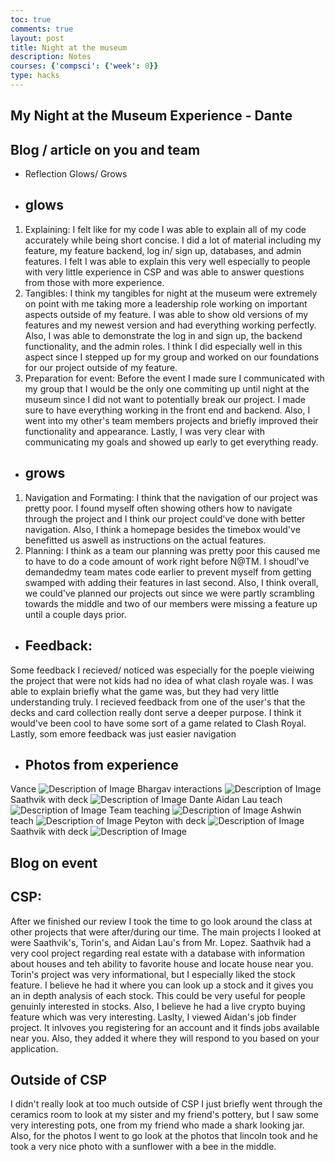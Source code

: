 ```yaml
---
toc: true
comments: true
layout: post
title: Night at the museum
description: Notes
courses: {'compsci': {'week': 8}}
type: hacks
---
```


## My Night at the Museum Experience - Dante
## Blog / article on you and team
- Reflection Glows/ Grows
- ## glows 
1. Explaining:
 I felt like for my code I was able to explain all of my code accurately while being short concise. I did a lot of material including my feature, my feature backend, log in/ sign up, databases, and admin features. I felt I was able to explain this very well especially to people with very little experience in CSP and was able to answer questions from those with more experience. 
2. Tangibles:
I think my tangibles for night at the museum were extremely on point with me taking more a leadership role working on important aspects outside of my feature. I was able to show old versions of my features and my newest version and had everything working perfectly. Also, I was able to demonstrate the log in and sign up, the backend functionality, and the admin roles. I think I did especially well in this aspect since I stepped up for my group and worked on our foundations for our project outside of my feature. 
3. Preparation for event: 
Before the event I made sure I communicated with my group that I would be the only one commiting up until night at the museum since I did not want to potentially break our project. I made sure to have everything working in the front end and backend. Also, I went into my other's team members projects and briefly improved their functionality and appearance. Lastly, I was very clear with communicating my goals and showed up early to get everything ready.
- ## grows
1. Navigation and Formating: 
I think that the navigation of our project was pretty poor. I found myself often showing others how to navigate through the project and I think our project could've done with better navigation. Also, I think a homepage besides the timebox would've benefitted us aswell as instructions on the actual features. 
2. Planning:
 I think as a team our planning was pretty poor this caused me to have to do a code amount of work right before N@TM. I shoudl've demandedmy team mates code earlier to prevent myself from getting swamped with adding their features in last second. Also, I think overall, we could've planned our projects out since we were partly scrambling towards the middle and two of our members were missing a feature up until a couple days prior.
- ## Feedback: 
Some feedback I recieved/ noticed was especially for the poeple vieiwing the project that were not kids had no idea of what clash royale was. I was able to explain briefly what the game was, but they had very little understanding truly. I recieved feedback from one of the user's that the decks and card collection really dont serve a deeper purpose. I think it would've been cool to have some sort of a game related to Clash Royal. Lastly, som emore feedback was just easier navigation
- ## Photos from experience 

<html>
Vance
<img src="{{site.baseurl}}/images/vance.png" alt="Description of Image">
Bhargav interactions
<img src="{{site.baseurl}}/images/bhargav.png" alt="Description of Image">
Saathvik with deck
<img src="{{site.baseurl}}/images/deck.png" alt="Description of Image">
Dante Aidan Lau teach
<img src="{{site.baseurl}}/images/teach.png" alt="Description of Image">
Team teaching
<img src="{{site.baseurl}}/images/groupteach.png" alt="Description of Image">
Ashwin teach
<img src="{{site.baseurl}}/images/ashwingampa.png" alt="Description of Image">
Peyton with deck
<img src="{{site.baseurl}}/images/peytondeck.png" alt="Description of Image">
Saathvik with deck
<img src="{{site.baseurl}}/images/deck.png" alt="Description of Image">
</html>
 
 ## Blog on event
## CSP:
After we finished our review I took the time to go look around the class at other projects that were after/during our time. The main projects I looked at were Saathvik's, Torin's, and Aidan Lau's from Mr. Lopez. Saathvik had a very cool project regarding real estate with a database with information about houses and teh ability to favorite house and locate house near you. Torin's project was very informational, but I especially liked the stock feature. I believe he had it where you can look up a stock and it gives you an in depth analysis of each stock. This could be very useful for people genuinly interested in stocks. Also, I believe he had a live crypto buying feature which was very interesting. Laslty, I viewed Aidan's job finder project. It inlvoves you registering for an account and it finds jobs available near you. Also, they added it where they will respond to you based on your application.
## Outside of CSP
I didn't really look at too much outside of CSP I just briefly went through the ceramics room to look at my sister and my friend's pottery, but I saw some very interesting pots, one from my friend who made a shark looking jar. Also, for the photos I went to go look at the photos that lincoln took and he took a very nice photo with a sunflower with a bee in the middle.
<script src="https://utteranc.es/client.js"
        repo="student"
        issue-term="pathname"
        theme="github-light"
        crossorigin="anonymous"
        async>
</script>